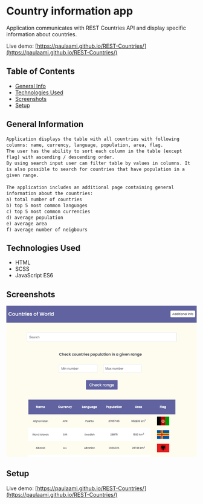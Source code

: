 # Country information app 

Application communicates with REST Countries API and display specific information about countries.

Live demo: [https://paulaami.github.io/REST-Countries/](https://paulaami.github.io/REST-Countries/)


## Table of Contents
* [General Info](#general-information)
* [Technologies Used](#technologies-used)
* [Screenshots](#screenshots)
* [Setup](#setup)


## General Information

    Application displays the table with all countries with following columns: name, currency, language, population, area, flag.
    The user has the ability to sort each column in the table (except flag) with ascending / descending order. 
    By using search input user can filter table by values in columns. It is also possible to search for countries that have population in a given range.
    
    The application includes an additional page containing general information about the countries:
    a) total number of countries
    b) top 5 most common languages
    c) top 5 most common currencies
    d) average population
    e) average area
    f) average number of neigbours


## Technologies Used

- HTML 
- SCSS
- JavaScript ES6


## Screenshots
![Country information app](./assets/images/screenshot.png)



## Setup
Live demo: [https://paulaami.github.io/REST-Countries/](https://paulaami.github.io/REST-Countries/)





